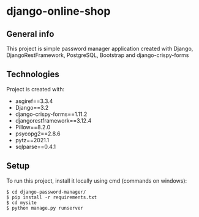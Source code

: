 # django-online-shop

## General info
This project is simple password manager application created with Django, DjangoRestFramework, PostgreSQL, Bootstrap and django-crispy-forms

## Technologies
Project is created with:
* asgiref==3.3.4
* Django==3.2
* django-crispy-forms==1.11.2
* djangorestframework==3.12.4
* Pillow==8.2.0
* psycopg2==2.8.6
* pytz==2021.1
* sqlparse==0.4.1

## Setup
To run this project, install it locally using cmd (commands on windows):

```
$ cd django-password-manager/
$ pip install -r requirements.txt
$ cd mysite
$ python manage.py runserver
```
